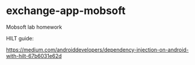 # exchange-app-mobsoft
Mobsoft lab homework

HILT guide:

https://medium.com/androiddevelopers/dependency-injection-on-android-with-hilt-67b6031e62d
